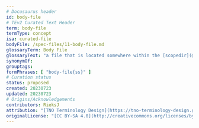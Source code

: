 ```yaml
---
# Docusaurus header
id: body-file
# TEv2 Curated Text Header
term: body-file
termType: concept
isa: curated-file
bodyFile: /spec-files/11-body-file.md
glossaryTerm: Body File
glossaryText: "a file that is located somewhere within the [scopedir](@), and that contains the [body](@) of a [curated text](@). The [header](@) of that [curated text](@) has a field `bodyFile` that specifies its location within the [scopedir](@)."
synonymOf:
grouptags:
formPhrases: [ "body-file{ss}" ]
# Curation status
status: proposed
created: 20230723
updated: 20230723
# Origins/Acknowledgements
contributors: RieksJ
attribution: "[TNO Terminology Design](https://tno-terminology-design.github.io/tev2-specifications/docs)"
originalLicense: "[CC BY-SA 4.0](http://creativecommons.org/licenses/by-sa/4.0/?ref=chooser-v1)"
---
```

